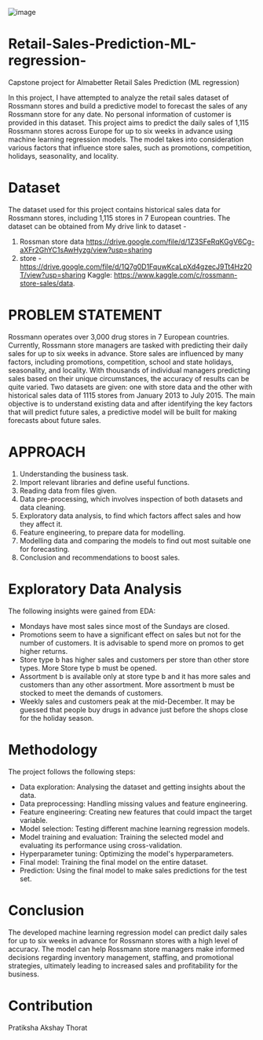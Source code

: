 ![image](https://github.com/Pratikshathorat96/Retail-Sales-Prediction-ML-regression-/assets/120496034/25141b7f-06c7-4701-8560-6100e2d72512)

# Retail-Sales-Prediction-ML-regression-
Capstone project for Almabetter Retail Sales Prediction (ML regression)

In this project, I have attempted to analyze the retail sales dataset of Rossmann stores and build a predictive model to forecast the sales of any Rossmann store for any date. No personal information of customer is provided in this dataset.
This project aims to predict the daily sales of 1,115 Rossmann stores across Europe for up to six weeks in advance using machine learning regression models. The model takes into consideration various factors that influence store sales, such as promotions, competition, holidays, seasonality, and locality.

# Dataset

The dataset used for this project contains historical sales data for Rossmann stores, including 1,115 stores in 7 European countries. The dataset can be obtained from My drive link to dataset - 
1. Rossman store data  https://drive.google.com/file/d/1Z3SFeRqKGgV6Cg-aXFr2GhYC1sAwHyzg/view?usp=sharing
2. store - https://drive.google.com/file/d/1Q7g0D1FquwKcaLpXd4gzecJ9Tt4Hz20T/view?usp=sharing
Kaggle: https://www.kaggle.com/c/rossmann-store-sales/data.

# PROBLEM STATEMENT 
Rossmann operates over 3,000 drug stores in 7 European countries. Currently, Rossmann store managers are tasked with predicting their daily sales for up to six weeks in advance. Store sales are influenced by many factors, including promotions, competition, school and state holidays, seasonality, and locality. With thousands of individual managers predicting sales based on their unique circumstances, the accuracy of results can be quite varied. Two datasets are given: one with store data and the other with historical sales data of 1115 stores from January 2013 to July 2015. The main objective is to understand existing data and after identifying the key factors that will predict future sales, a predictive model will be built for making forecasts about future sales.

# APPROACH 
1. Understanding the business task.
2. Import relevant libraries and define useful functions.
3. Reading data from files given.
4. Data pre-processing, which involves inspection of both datasets and data cleaning.
5. Exploratory data analysis, to find which factors affect sales and how they affect it.
6. Feature engineering, to prepare data for modelling.
7. Modelling data and comparing the models to find out most suitable one for forecasting.
8. Conclusion and recommendations to boost sales.

# Exploratory Data Analysis
The following insights were gained from EDA:
* Mondays have most sales since most of the Sundays are closed.
* Promotions seem to have a significant effect on sales but not for the number of customers. It is advisable to spend more on promos to get higher returns.
* Store type b has higher sales and customers per store than other store types. More Store type b must be opened.
* Assortment b is available only at store type b and it has more sales and customers than any other assortment. More assortment b must be stocked to meet the demands of customers.
* Weekly sales and customers peak at the mid-December. It may be guessed that people buy drugs in advance just before the shops close for the holiday season.

  
# Methodology
The project follows the following steps:
* Data exploration: Analysing the dataset and getting insights about the data.
* Data preprocessing: Handling missing values and feature engineering.
* Feature engineering: Creating new features that could impact the target variable.
* Model selection: Testing different machine learning regression models.
* Model training and evaluation: Training the selected model and evaluating its performance using cross-validation.
* Hyperparameter tuning: Optimizing the model's hyperparameters.
* Final model: Training the final model on the entire dataset.
* Prediction: Using the final model to make sales predictions for the test set.

# Conclusion

The developed machine learning regression model can predict daily sales for up to six weeks in advance for Rossmann stores with a high level of accuracy. The model can help Rossmann store managers make informed decisions regarding inventory management, staffing, and promotional strategies, ultimately leading to increased sales and profitability for the business.

# Contribution

Pratiksha Akshay Thorat
